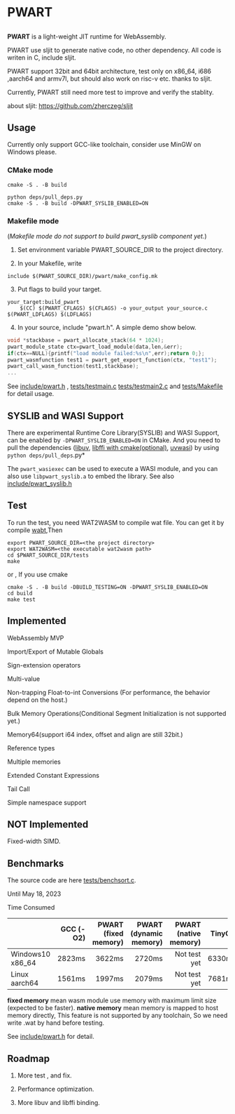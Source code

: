 # PWART

## 
**PWART** is a light-weight JIT runtime for WebAssembly.

PWART use sljit to generate native code, no other dependency. All code is writen in C, include sljit.

PWART support 32bit and 64bit architecture, test only on x86_64, i686 ,aarch64 and armv7l, but should also work on risc-v etc. thanks to sljit.

Currently, PWART still need more test to improve and verify the stablity. 


about sljit: https://github.com/zherczeg/sljit

## Usage

Currently only support GCC-like toolchain, consider use MinGW on Windows please.

### CMake mode
```shell
cmake -S . -B build
```

```shell
python deps/pull_deps.py
cmake -S . -B build -DPWART_SYSLIB_ENABLED=ON
```

### Makefile mode

(*Makefile mode do not support to build pwart_syslib component yet.*) 

1. Set environment variable PWART_SOURCE_DIR to the project directory.

2. In your Makefile, write
```shell
include $(PWART_SOURCE_DIR)/pwart/make_config.mk
```

3. Put flags to build your target.
```shell
your_target:build_pwart
	$(CC) $(PWART_CFLAGS) $(CFLAGS) -o your_output your_source.c $(PWART_LDFLAGS) $(LDFLAGS)
```

4. In your source, include "pwart.h". A simple demo show below.

```C
void *stackbase = pwart_allocate_stack(64 * 1024);
pwart_module_state ctx=pwart_load_module(data,len,&err);
if(ctx==NULL){printf("load module failed:%s\n",err);return 0;};
pwart_wasmfunction test1 = pwart_get_export_function(ctx, "test1");
pwart_call_wasm_function(test1,stackbase);
...
```

See [include/pwart.h](include/pwart.h) , [tests/testmain.c](tests/testmain.c)  [tests/testmain2.c](tests/testmain2.c)
and [tests/Makefile](tests/Makefile) for detail usage.

## SYSLIB and WASI Support

There are experimental Runtime Core Library(SYSLIB) and WASI Support, can be enabled by `-DPWART_SYSLIB_ENABLED=ON` in CMake. And you need to pull the dependencies ([libuv](https://github.com/libuv/libuv), [libffi with cmake(optional)](https://github.com/partic2/libffi), [uvwasi](https://github.com/nodejs/uvwasi)) by using `python deps/pull_deps`.py*

The `pwart_wasiexec` can be used to execute a WASI module, and you can also use `libpwart_syslib.a` to embed the library. See also [include/pwart_syslib.h](include/pwart_syslib.h) 


## Test

To run the test, you need WAT2WASM to compile wat file. You can get it by compile [wabt](https://github.com/WebAssembly/wabt),Then
```
export PWART_SOURCE_DIR=<the project directory>
export WAT2WASM=<the executable wat2wasm path>
cd $PWART_SOURCE_DIR/tests
make
```
or , If you use cmake
```
cmake -S . -B build -DBUILD_TESTING=ON -DPWART_SYSLIB_ENABLED=ON
cd build
make test
```

## Implemented

WebAssembly MVP

Import/Export of Mutable Globals

Sign-extension operators

Multi-value

Non-trapping Float-to-int Conversions (For performance, the behavior depend on the host.)

Bulk Memory Operations(Conditional Segment Initialization is not supported yet.)

Memory64(support i64 index, offset and align are still 32bit.)

Reference types

Multiple memories

Extended Constant Expressions

Tail Call

Simple namespace support

## NOT Implemented

Fixed-width SIMD.


## Benchmarks

The source code are here [tests/benchsort.c](tests/benchsort.c).

Until May 18, 2023

Time Consumed

| | GCC (-O2) | PWART (fixed memory) | PWART (dynamic memory) | PWART (native memory) | TinyCC | V8(Chrome v113) |
| ---- | ----: | ----: | ----: | ----: | ----: | ----: |
| Windows10 x86_64 | 2823ms | 3622ms | 2720ms | Not test yet | 6330ms | 2618ms |
| Linux aarch64 | 1561ms | 1997ms | 2079ms | Not test yet | 7681ms | 1465ms |

**fixed memory** mean wasm module use memory with maximum limit size (expected to be faster). **native memory** mean memory is mapped to host memory directly, This feature is not supported by any toolchain, So we need write .wat by hand before testing.

See [include/pwart.h](include/pwart.h) for detail.


## Roadmap

1. More test , and fix.

2. Performance optimization.

3. More libuv and libffi binding.
